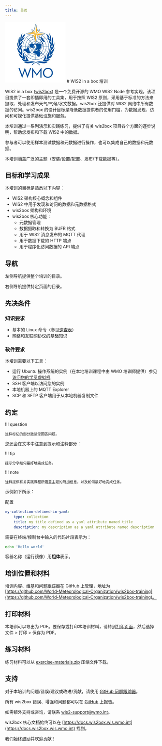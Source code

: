 ```yaml
---
title: 首页
---
```


<img alt="WMO logo" src="/assets/img/wmo-logo.png" width="200">
# WIS2 in a box 培训

WIS2 in a box ([wis2box](https://docs.wis2box.wis.wmo.int)) 是一个免费开源的 WMO WIS2 Node 参考实现。该项目提供了一套即插即用的工具集，用于按照 WIS2 原则，采用基于标准的方法来摄取、处理和发布天气/气候/水文数据。wis2box 还提供对 WIS2 网络中所有数据的访问。wis2box 的设计目标是降低数据提供者的使用门槛，为数据发现、访问和可视化提供基础设施和服务。

本培训通过一系列演示和实践练习，提供了有关 wis2box 项目各个方面的逐步说明，帮助您发布和下载 WIS2 中的数据。

参与者可以使用样本测试数据和元数据进行操作，也可以集成自己的数据和元数据。

本培训涵盖广泛的主题（安装/设置/配置、发布/下载数据等）。

## 目标和学习成果

本培训的目标是熟悉以下内容：

- WIS2 架构核心概念和组件
- WIS2 中用于发现和访问的数据和元数据格式
- wis2box 架构和环境
- wis2box 核心功能：
    - 元数据管理
    - 数据摄取和转换为 BUFR 格式
    - 用于 WIS2 消息发布的 MQTT 代理
    - 用于数据下载的 HTTP 端点
    - 用于程序化访问数据的 API 端点

## 导航

左侧导航提供整个培训的目录。

右侧导航提供特定页面的目录。

## 先决条件

### 知识要求

- 基本的 Linux 命令（参见[速查表](./cheatsheets/linux.md)）
- 网络和互联网协议的基础知识

### 软件要求

本培训需要以下工具：

- 运行 Ubuntu 操作系统的实例（在本地培训课程中由 WMO 培训师提供）参见[访问您的学员虚拟机](./practical-sessions/accessing-your-student-vm.md#introduction)
- SSH 客户端以访问您的实例
- 本地机器上的 MQTT Explorer
- SCP 和 SFTP 客户端用于从本地机器复制文件

## 约定

!!! question

    这样标记的部分邀请您回答问题。

您还会在文本中注意到提示和注释部分：

!!! tip

    提示分享如何最好地完成任务。

!!! note

    注释提供有关实践课程所涵盖主题的附加信息，以及如何最好地完成任务。

示例如下所示：

配置
``` {.yaml linenums="1"}
my-collection-defined-in-yaml:
    type: collection
    title: my title defined as a yaml attribute named title
    description: my description as a yaml attribute named description
```

需要在终端/控制台中输入的代码片段表示为：

```bash
echo 'Hello world'
```

容器名称（运行镜像）用**粗体**表示。

## 培训位置和材料

培训内容、维基和问题跟踪器在 GitHub 上管理，地址为 [https://github.com/World-Meteorological-Organization/wis2box-training](https://github.com/World-Meteorological-Organization/wis2box-training)。

## 打印材料

本培训可以导出为 PDF。要保存或打印本培训材料，请转到[打印页面](print_page)，然后选择文件 > 打印 > 保存为 PDF。

## 练习材料

练习材料可以从 [exercise-materials.zip](/exercise-materials.zip) 压缩文件下载。

## 支持

对于本培训的问题/错误/建议或改进/贡献，请使用 [GitHub 问题跟踪器](https://github.com/World-Meteorological-Organization/wis2box-training/issues)。

所有 wis2box 错误、增强和问题都可以在 [GitHub](https://github.com/World-Meteorological-Organization/wis2box/issues) 上报告。

如需额外支持或咨询，请联系 wis2-support@wmo.int。

wis2box 核心文档始终可以在 [https://docs.wis2box.wis.wmo.int](https://docs.wis2box.wis.wmo.int) 找到。

我们始终鼓励并欢迎贡献！